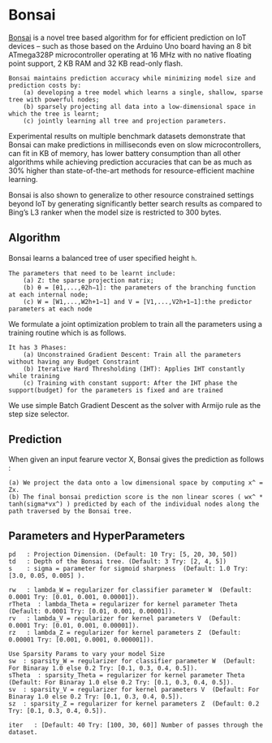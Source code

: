 # Bonsai

[Bonsai](http://proceedings.mlr.press/v70/kumar17a/kumar17a.pdf) 
is a novel tree based algorithm for for efficient prediction on IoT devices – 
such as those based on the Arduino Uno board having an 8 bit ATmega328P microcontroller operating 
at 16 MHz with no native floating point support, 2 KB RAM and 32 KB read-only flash.

    Bonsai maintains prediction accuracy while minimizing model size and prediction costs by: 
        (a) developing a tree model which learns a single, shallow, sparse tree with powerful nodes; 
        (b) sparsely projecting all data into a low-dimensional space in which the tree is learnt; 
        (c) jointly learning all tree and projection parameters.

Experimental results on multiple benchmark datasets demonstrate that Bonsai can make predictions in milliseconds even on slow microcontrollers, 
can fit in KB of memory, has lower battery consumption than all other algorithms while achieving prediction accuracies that can be as much as 
30% higher than state-of-the-art methods for resource-efficient machine learning.

Bonsai is also shown to generalize to other resource constrained settings beyond IoT 
by generating significantly better search results as compared to Bing’s L3 ranker when the model size is restricted to 300 bytes.

## Algorithm

Bonsai learns a balanced tree of user speciﬁed height `h`.

    The parameters that need to be learnt include: 
        (a) Z: the sparse projection matrix; 
        (b) θ = [θ1,...,θ2h−1]: the parameters of the branching function at each internal node;
        (c) W = [W1,...,W2h+1−1] and V = [V1,...,V2h+1−1]:the predictor parameters at each node

We formulate a joint optimization problem to train all the parameters using a training routine which is as follows.

    It has 3 Phases:
        (a) Unconstrained Gradient Descent: Train all the parameters without having any Budget Constraint
        (b) Iterative Hard Thresholding (IHT): Applies IHT constantly while training
        (c) Training with constant support: After the IHT phase the support(budget) for the parameters is fixed and are trained
We use simple Batch Gradient Descent as the solver with Armijo rule as the step size selector.

## Prediction

When given an input fearure vector X, Bonsai gives the prediction as follows :

    (a) We project the data onto a low dimensional space by computing x^ = Zx.
    (b) The final bonsai prediction score is the non linear scores ( wx^ * tanh(sigma*vx^) ) predicted by each of the individual nodes along the path traversed by the Bonsai tree.


## Parameters and HyperParameters

    pd   : Projection Dimension. (Default: 10 Try: [5, 20, 30, 50]) 
    td   : Depth of the Bonsai tree. (Default: 3 Try: [2, 4, 5])
    s    : sigma = parameter for sigmoid sharpness  (Default: 1.0 Try: [3.0, 0.05, 0.005] ).

    rw   : lambda_W = regularizer for classifier parameter W  (Default: 0.0001 Try: [0.01, 0.001, 0.00001]).
    rTheta  : lambda_Theta = regularizer for kernel parameter Theta  (Default: 0.0001 Try: [0.01, 0.001, 0.00001]).
    rv   : lambda_V = regularizer for kernel parameters V  (Default: 0.0001 Try: [0.01, 0.001, 0.00001]).
    rz   : lambda_Z = regularizer for kernel parameters Z  (Default: 0.00001 Try: [0.001, 0.0001, 0.000001]).

    Use Sparsity Params to vary your model Size
    sw  : sparsity_W = regularizer for classifier parameter W  (Default: For Binaray 1.0 else 0.2 Try: [0.1, 0.3, 0.4, 0.5]).
    sTheta  : sparsity_Theta = regularizer for kernel parameter Theta  (Default: For Binaray 1.0 else 0.2 Try: [0.1, 0.3, 0.4, 0.5]).
    sv  : sparsity_V = regularizer for kernel parameters V  (Default: For Binaray 1.0 else 0.2 Try: [0.1, 0.3, 0.4, 0.5]).
    sz  : sparsity_Z = regularizer for kernel parameters Z  (Default: 0.2 Try: [0.1, 0.3, 0.4, 0.5]).

    iter   : [Default: 40 Try: [100, 30, 60]] Number of passes through the dataset.